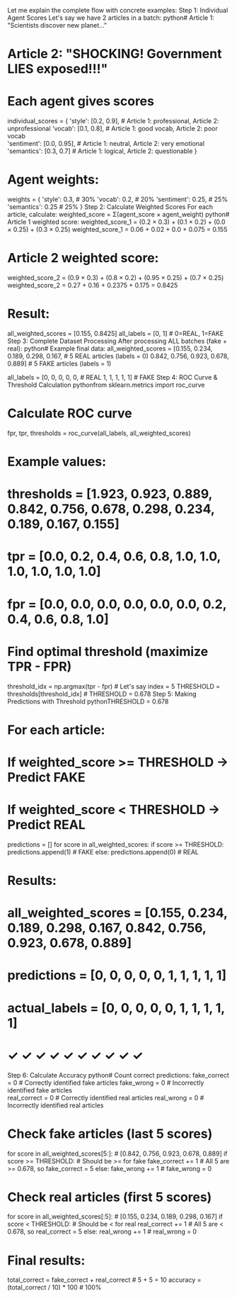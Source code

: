 Let me explain the complete flow with concrete examples:
Step 1: Individual Agent Scores
Let's say we have 2 articles in a batch:
python# Article 1: "Scientists discover new planet..."
# Article 2: "SHOCKING! Government LIES exposed!!!"

# Each agent gives scores
individual_scores = {
    'style':     [0.2, 0.9],  # Article 1: professional, Article 2: unprofessional
    'vocab':     [0.1, 0.8],  # Article 1: good vocab, Article 2: poor vocab  
    'sentiment': [0.0, 0.95], # Article 1: neutral, Article 2: very emotional
    'semantics': [0.3, 0.7]   # Article 1: logical, Article 2: questionable
}

# Agent weights:
weights = {
    'style': 0.3,      # 30%
    'vocab': 0.2,      # 20% 
    'sentiment': 0.25, # 25%
    'semantics': 0.25  # 25%
}
Step 2: Calculate Weighted Scores
For each article, calculate: weighted_score = Σ(agent_score × agent_weight)
python# Article 1 weighted score:
weighted_score_1 = (0.2 × 0.3) + (0.1 × 0.2) + (0.0 × 0.25) + (0.3 × 0.25)
weighted_score_1 = 0.06 + 0.02 + 0.0 + 0.075 = 0.155

# Article 2 weighted score:  
weighted_score_2 = (0.9 × 0.3) + (0.8 × 0.2) + (0.95 × 0.25) + (0.7 × 0.25)
weighted_score_2 = 0.27 + 0.16 + 0.2375 + 0.175 = 0.8425

# Result:
all_weighted_scores = [0.155, 0.8425]
all_labels = [0, 1]  # 0=REAL, 1=FAKE
Step 3: Complete Dataset Processing
After processing ALL batches (fake + real):
python# Example final data:
all_weighted_scores = [0.155, 0.234, 0.189, 0.298, 0.167,  # 5 REAL articles (labels = 0)
                       0.842, 0.756, 0.923, 0.678, 0.889]  # 5 FAKE articles (labels = 1)

all_labels =         [0,     0,     0,     0,     0,        # REAL
                      1,     1,     1,     1,     1]        # FAKE
Step 4: ROC Curve & Threshold Calculation
pythonfrom sklearn.metrics import roc_curve

# Calculate ROC curve
fpr, tpr, thresholds = roc_curve(all_labels, all_weighted_scores)

# Example values:
# thresholds = [1.923, 0.923, 0.889, 0.842, 0.756, 0.678, 0.298, 0.234, 0.189, 0.167, 0.155]
# tpr =        [0.0,   0.2,   0.4,   0.6,   0.8,   1.0,   1.0,   1.0,   1.0,   1.0,   1.0]
# fpr =        [0.0,   0.0,   0.0,   0.0,   0.0,   0.0,   0.2,   0.4,   0.6,   0.8,   1.0]

# Find optimal threshold (maximize TPR - FPR)
threshold_idx = np.argmax(tpr - fpr)  # Let's say index = 5
THRESHOLD = thresholds[threshold_idx]  # THRESHOLD = 0.678
Step 5: Making Predictions with Threshold
pythonTHRESHOLD = 0.678

# For each article:
# If weighted_score >= THRESHOLD → Predict FAKE
# If weighted_score < THRESHOLD → Predict REAL

predictions = []
for score in all_weighted_scores:
    if score >= THRESHOLD:
        predictions.append(1)  # FAKE
    else:
        predictions.append(0)  # REAL

# Results:
# all_weighted_scores = [0.155, 0.234, 0.189, 0.298, 0.167, 0.842, 0.756, 0.923, 0.678, 0.889]
# predictions =         [0,     0,     0,     0,     0,     1,     1,     1,     1,     1]
# actual_labels =       [0,     0,     0,     0,     0,     1,     1,     1,     1,     1]
#                       ✓      ✓      ✓      ✓      ✓      ✓      ✓      ✓      ✓      ✓
Step 6: Calculate Accuracy
python# Count correct predictions:
fake_correct = 0  # Correctly identified fake articles
fake_wrong = 0    # Incorrectly identified fake articles  
real_correct = 0  # Correctly identified real articles
real_wrong = 0    # Incorrectly identified real articles

# Check fake articles (last 5 scores)
for score in all_weighted_scores[5:]:  # [0.842, 0.756, 0.923, 0.678, 0.889]
    if score >= THRESHOLD:  # Should be >= for fake
        fake_correct += 1   # All 5 are >= 0.678, so fake_correct = 5
    else:
        fake_wrong += 1     # fake_wrong = 0

# Check real articles (first 5 scores)  
for score in all_weighted_scores[:5]:  # [0.155, 0.234, 0.189, 0.298, 0.167]
    if score < THRESHOLD:   # Should be < for real
        real_correct += 1   # All 5 are < 0.678, so real_correct = 5
    else:
        real_wrong += 1     # real_wrong = 0

# Final results:
total_correct = fake_correct + real_correct  # 5 + 5 = 10
accuracy = (total_correct / 10) * 100        # 100%